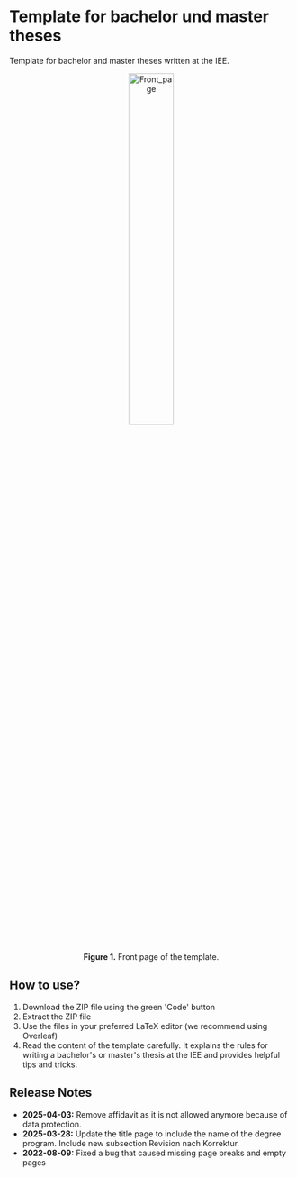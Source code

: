 # Template for bachelor und master theses
Template for bachelor and master theses written at the IEE.


<p align="center">
  <img src="Abbildungen/Front_page.png" alt="Front_page" width="40%" /></br>
  <b>Figure 1.</b> Front page of the template.
</p>

## How to use?
1) Download the ZIP file using the green 'Code' button
2) Extract the ZIP file
3) Use the files in your preferred LaTeX editor (we recommend using Overleaf)
4) Read the content of the template carefully. It explains the rules for writing a bachelor's or master's thesis at the IEE and provides helpful tips and tricks.

## Release Notes
- **2025-04-03:** Remove affidavit as it is not allowed anymore because of data protection.
- **2025-03-28:** Update the title page to include the name of the degree program. Include new subsection Revision nach Korrektur.
- **2022-08-09:** Fixed a bug that caused missing page breaks and empty pages
